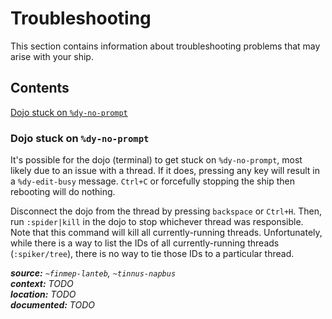 # Troubleshooting

This section contains information about troubleshooting problems that may arise with your ship.

## Contents

[Dojo stuck on `%dy-no-prompt`](#dojo-stuck-on-dy-no-prompt)

### Dojo stuck on `%dy-no-prompt`

It's possible for the dojo (terminal) to get stuck on `%dy-no-prompt`, most likely due to an issue with a thread. If it
does, pressing any key will result in a `%dy-edit-busy` message. `Ctrl+C` or forcefully stopping the ship then rebooting
will do nothing.

Disconnect the dojo from the thread by pressing `backspace` or `Ctrl+H`. Then, run `:spider|kill` in the dojo to stop
whichever thread was responsible. Note that this command will kill all currently-running threads. Unfortunately, while
there is a way to list the IDs of all currently-running threads (`:spiker/tree`), there is no way to tie those IDs to a
particular thread.

***source:*** *`~finmep-lanteb`, `~tinnus-napbus`*\
***context:*** *TODO*\
***location:*** *TODO*\
***documented:*** *TODO*
